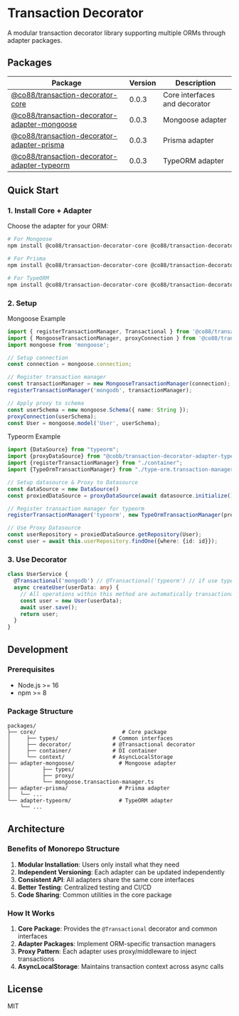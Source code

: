 # Transaction Decorator

A modular transaction decorator library supporting multiple ORMs through adapter packages.

## Packages

| Package | Version | Description |
|---------|---------|-------------|
| [@co88/transaction-decorator-core](./packages/core) | 0.0.3   | Core interfaces and decorator |
| [@co88/transaction-decorator-adapter-mongoose](./packages/adapter-mongoose) | 0.0.3   | Mongoose adapter |
| [@co88/transaction-decorator-adapter-prisma](./packages/adapter-prisma) | 0.0.3   | Prisma adapter |
| [@co88/transaction-decorator-adapter-typeorm](./packages/adapter-typeorm) | 0.0.3   | TypeORM adapter |

## Quick Start

### 1. Install Core + Adapter

Choose the adapter for your ORM:

```bash
# For Mongoose
npm install @co88/transaction-decorator-core @co88/transaction-decorator-adapter-mongoose mongoose

# For Prisma
npm install @co88/transaction-decorator-core @co88/transaction-decorator-adapter-prisma @prisma/client

# For TypeORM
npm install @co88/transaction-decorator-core @co88/transaction-decorator-adapter-typeorm typeorm
```

### 2. Setup 
Mongoose Example
```typescript
import { registerTransactionManager, Transactional } from '@co88/transaction-decorator-core';
import { MongooseTransactionManager, proxyConnection } from '@co88/transaction-decorator-adapter-mongoose';
import mongoose from 'mongoose';

// Setup connection
const connection = mongoose.connection;

// Register transaction manager
const transactionManager = new MongooseTransactionManager(connection);
registerTransactionManager('mongodb', transactionManager);

// Apply proxy to schema
const userSchema = new mongoose.Schema({ name: String });
proxyConnection(userSchema);
const User = mongoose.model('User', userSchema);
```

Typeorm Example

```typescript
import {DataSource} from "typeorm";
import {proxyDataSource} from "@cobb/transaction-decorator-adapter-typeorm";
import {registerTransactionManager} from "./container";
import {TypeOrmTransactionManager} from "./type-orm.transaction-manager";

// Setup datasource & Proxy to Datasource
const dataSource = new DataSource()
const proxiedDataSource = proxyDataSource(await datasource.initialize());

// Register transaction manager for typeorm
registerTransactionManager('typeorm', new TypeOrmTransactionManager(proxiedDataSource));

// Use Proxy Datasource
const userRepository = proxiedDataSource.getRepository(User);
const user = await this.userRepository.findOne({where: {id: id}});

```

### 3. Use Decorator

```typescript
class UserService {
  @Transactional('mongodb') // @Transactional('typeorm') // if use typeorm
  async createUser(userData: any) {
    // All operations within this method are automatically transactional
    const user = new User(userData);
    await user.save();
    return user;
  }
}
```

## Development

### Prerequisites

- Node.js >= 16
- npm >= 8

### Package Structure

```
packages/
├── core/                           # Core package
│     ├── types/                 # Common interfaces
│     ├── decorator/             # @Transactional decorator
│     ├── container/             # DI container
│     └── context/               # AsyncLocalStorage
├── adapter-mongoose/              # Mongoose adapter
│          ├── types/
│          ├── proxy/
│          └── mongoose.transaction-manager.ts
├── adapter-prisma/                # Prisma adapter
│   └── ...
└── adapter-typeorm/               # TypeORM adapter
    └── ...
```

## Architecture

### Benefits of Monorepo Structure

1. **Modular Installation**: Users only install what they need
2. **Independent Versioning**: Each adapter can be updated independently
3. **Consistent API**: All adapters share the same core interfaces
4. **Better Testing**: Centralized testing and CI/CD
5. **Code Sharing**: Common utilities in the core package

### How It Works

1. **Core Package**: Provides the `@Transactional` decorator and common interfaces
2. **Adapter Packages**: Implement ORM-specific transaction managers
3. **Proxy Pattern**: Each adapter uses proxy/middleware to inject transactions
4. **AsyncLocalStorage**: Maintains transaction context across async calls


## License

MIT
